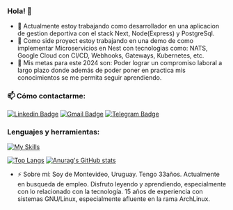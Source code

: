 ### Hola! 👋

- 🔭 Actualmente estoy trabajando como desarrollador en una aplicacion de gestion deportiva con el stack Next, Node(Express) y PostgreSql. 
- 🌱 Como side proyect estoy trabajando en una demo de como implementar Microservicios en Nest con tecnologias como: NATS, Google Cloud con CI/CD, Webhooks, Gateways, Kubernetes, etc.
- 🥅 Mis metas para este 2024 son: Poder lograr un compromiso laboral a largo plazo donde además de poder poner en practica mis conocimientos se me permita seguir aprendiendo.

### 📫 Cómo contactarme:

[![Linkedin Badge](https://img.shields.io/badge/-Santiago%20Iparraguirre-0072b1?style=flat&logo=Linkedin&logoColor=white)](https://www.linkedin.com/in/santiago-iparraguirre-472320265/ "Contacta en LinkedIn")
[![Gmail Badge](https://img.shields.io/badge/-saluylib@gmail.com-c14438?style=flat&logo=Gmail&logoColor=white)](mailto:saluylib@gmail.com "Via Email")
[![Telegram Badge](https://img.shields.io/badge/-@Santiparra-0088CC?style=flat&logo=Telegram&logoColor=white)](https://t.me/Santiparra91 "En Telegram")


### Lenguajes y herramientas:
[![My Skills](https://skillicons.dev/icons?i=arch,ts,angular,nestjs,react,nextjs,nodejs,express,js,jest,css,sass)](https://skillicons.dev)

[![Top Langs](https://github-readme-stats-git-master-santiago-iparraguirres-projects.vercel.app/api/top-langs/?username=Santiparra&hide=css,html)](https://github.com/anuraghazra/github-readme-stats)
[![Anurag's GitHub stats](https://github-readme-stats-git-master-santiago-iparraguirres-projects.vercel.app/api?username=Santiparra)](https://github.com/anuraghazra/github-readme-stats)


- ⚡ Sobre mí: Soy de Montevideo, Uruguay. Tengo 33años. Actualmente en busqueda de empleo. Disfruto leyendo y aprendiendo, especialmente con lo relacionado con la tecnología. 15 años de experiencia con sistemas GNU/Linux, especialmente afluente en la rama ArchLinux.
<!--
**Santiparra/Santiparra** is a ✨ _special_ ✨ repository because its `README.md` (this file) appears on your GitHub profile.

Here are some ideas to get you started:

- 🔭 I’m currently working on ...
- 🌱 I’m currently learning ...
- 👯 I’m looking to collaborate on ...
- 🤔 I’m looking for help with ...
- 💬 Ask me about ...
- 📫 How to reach me: ...
- 😄 Pronouns: ...
- ⚡ Fun fact: ...
-->
